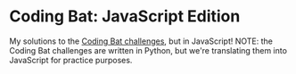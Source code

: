 # Coding Bat: JavaScript Edition

My solutions to the [Coding Bat challenges](https://codingbat.com/python), but in JavaScript! NOTE: the Coding Bat challenges are written in Python, but we're translating them into JavaScript for practice purposes.
